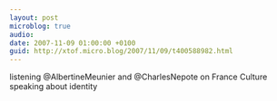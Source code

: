 ```yaml
---
layout: post
microblog: true
audio: 
date: 2007-11-09 01:00:00 +0100
guid: http://xtof.micro.blog/2007/11/09/t400588982.html
---
```

listening @AlbertineMeunier and @CharlesNepote on France Culture speaking about identity

